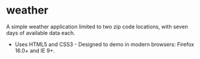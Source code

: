 weather
=======

A simple weather application limited to two zip code locations, with seven days of available data each.

* Uses HTML5 and CSS3 - Designed to demo in modern browsers: Firefox 16.0+ and IE 9+.
